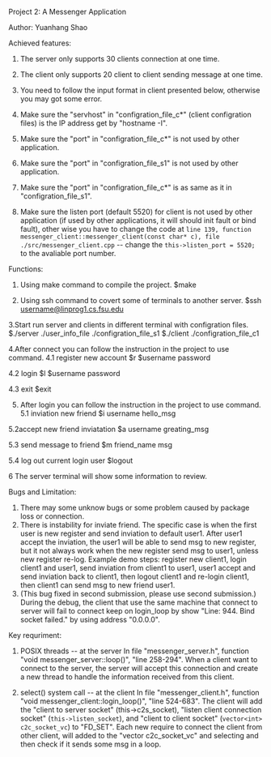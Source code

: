 Project 2: A Messenger Application

Author: Yuanhang Shao 

Achieved features:
1. The server only supports 30 clients connection at one time.

2. The client only supports 20 client to client sending message at one time.

3. You need to follow the input format in client presented below, otherwise you may got some error.

4. Make sure the "servhost" in "configration_file_c*" (client configration files) is the IP address get by "hostname -I".

5. Make sure the "port" in "configration_file_c*" is not used by other application.

6. Make sure the "port" in "configration_file_s1" is not used by other application.

7. Make sure the "port" in "configration_file_c*" is as same as it in "configration_file_s1".

8. Make sure the listen port (default 5520) for client is not used by other application (if used by other applications, it will should init fault or bind fault), other wise you have to change the code at `line 139, function messenger_client::messenger_client(const char* c), file ./src/messenger_client.cpp` -- change the `this->listen_port = 5520;` to the avaliable port number.

Functions:
1. Using make command to compile the project.
$make

2. Using ssh command to covert some of terminals to another server.
$ssh username@linprog1.cs.fsu.edu

3.Start run server and clients in different terminal with configration files.
$./server ./user_info_file ./configration_file_s1
$./client ./configration_file_c1

4.After connect you can follow the instruction in the project to use command.
4.1 register new account
$r
$username password

4.2 login
$l
$username password

4.3 exit
$exit

5. After login you can follow the instruction in the project to use command.
5.1 inviation new friend
$i username hello_msg

5.2accept new friend inviatation
$a username greating_msg

5.3 send message to friend
$m friend_name msg

5.4 log out current login user
$logout

6 The server terminal will show some information to review.

Bugs and Limitation:
1. There may some unknow bugs or some problem caused by package loss or connection.
2. There is instability for inviate friend. The specific case is when the first user is new register and send inviation to default user1. After user1 accept the inviation, the user1 will be able to send msg to new register, but it not always work when the new register send msg to user1, unless new register re-log.
Example demo steps: register new client1, login client1 and user1, send inviation from client1 to user1, user1 accept and send inviation back to client1, then logout client1 and re-login client1, then client1 can send msg to new friend user1.
3. (This bug fixed in second submission, please use second submission.) During the debug, the client that use the same machine that connect to server will fail to connect keep on login_loop by show "Line:  944. Bind socket failed." by using address "0.0.0.0".

Key requriment:
1. POSIX threads -- at the server
In file "messenger_server.h", function "void messenger_server::loop()", "line 258-294". When a client want to connect to the server, the server will accept this connection and create a new thread to handle the information received from this client.

2. select() system call -- at the client
In file "messenger_client.h", function "void messenger_client::login_loop()", "line 524-683". The client will add the "client to server socket" (this->c2s_socket), "listen client connection socket" (`this->listen_socket`), and "client to client socket" (`vector<int> c2c_socket_vc`) to "FD_SET". Each new require to connect the client from other client, will added to the "vector<int> c2c_socket_vc" and selecting and then check if it sends some msg in a loop. 
